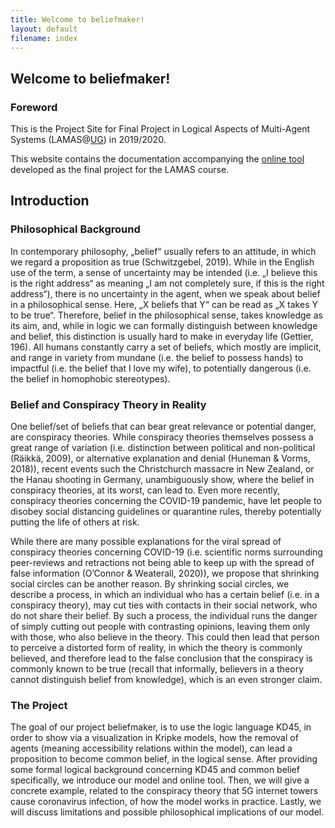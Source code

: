 ```yaml
---
title: Welcome to beliefmaker!
layout: default
filename: index
--- 
```

## Welcome to beliefmaker!
### Foreword
This is the Project Site for Final Project in Logical Aspects of Multi-Agent Systems (LAMAS@[UG](https://www.rug.nl/)) in 2019/2020.

This website contains the documentation accompanying the [online tool](http://bick95.pythonanywhere.com/) developed as the final project for the LAMAS course.

## Introduction 
### Philosophical Background
In contemporary philosophy, „belief“ usually refers to an attitude, in which we regard a proposition as true (Schwitzgebel, 2019). While in the English use of the term, a sense of uncertainty may be intended (i.e. „I believe this is the right address“ as meaning „I am not completely sure, if this is the right address“), there is no uncertainty in the agent, when we speak about belief in a philosophical sense. Here, „X beliefs that Y“ can be read as „X takes Y to be true“. Therefore, belief in the philosophical sense, takes knowledge as its aim, and, while in logic we can formally distinguish between knowledge and belief, this distinction is usually hard to make in everyday life (Gettier, 196). All humans constantly carry a set of beliefs, which mostly are implicit, and range in variety from mundane (i.e. the belief to possess hands) to impactful (i.e. the belief that I love my wife), to potentially dangerous (i.e. the belief in homophobic stereotypes). 

### Belief and Conspiracy Theory in Reality
One belief/set of beliefs that can bear great relevance or potential danger, are conspiracy theories. While conspiracy theories themselves possess a great range of variation (i.e. distinction between political and non-political (Räikkä, 2009), or alternative explanation and denial (Huneman & Vorms, 2018)), recent events such the Christchurch massacre in New Zealand, or the Hanau shooting in Germany, unambiguously show, where the belief in conspiracy theories, at its worst, can lead to. Even more recently, conspiracy theories concerning the COVID-19 pandemic, have let people to disobey social distancing guidelines or quarantine rules, thereby potentially putting the life of others at risk. 
    
While there are many possible explanations for the viral spread of conspiracy theories concerning COVID-19 (i.e. scientific norms surrounding peer-reviews and retractions not being able to keep up with the spread of false information (O’Connor & Weaterall, 2020)), we propose that shrinking social circles can be another reason. By shrinking social circles, we describe a process, in which an individual who has a certain belief (i.e. in a conspiracy theory), may cut ties with contacts in their social network, who do not share their belief. By such a process, the individual runs the danger of simply cutting out people with contrasting opinions, leaving them only with those, who also believe in the theory. This could then lead that person to perceive a distorted form of reality, in which the theory is commonly believed, and therefore lead to the false conclusion that the conspiracy is commonly known to be true (recall that informally, believers in a theory cannot distinguish belief from knowledge), which is an even stronger claim.
     
### The Project
The goal of our project beliefmaker, is to use the logic language KD45, in order to show via a visualization in Kripke models, how the removal of agents (meaning accessibility relations within the model), can lead a proposition to become common belief, in the logical sense. After providing some formal logical background concerning KD45 and common belief specifically, we introduce our model and online tool. Then, we will give a concrete example, related to the conspiracy theory that 5G internet towers cause coronavirus infection, of how the model works in practice. Lastly, we will discuss limitations and possible philosophical implications of our model. 
